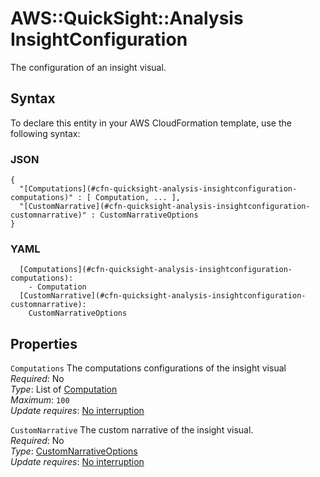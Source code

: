 # AWS::QuickSight::Analysis InsightConfiguration<a name="aws-properties-quicksight-analysis-insightconfiguration"></a>

The configuration of an insight visual\.

## Syntax<a name="aws-properties-quicksight-analysis-insightconfiguration-syntax"></a>

To declare this entity in your AWS CloudFormation template, use the following syntax:

### JSON<a name="aws-properties-quicksight-analysis-insightconfiguration-syntax.json"></a>

```
{
  "[Computations](#cfn-quicksight-analysis-insightconfiguration-computations)" : [ Computation, ... ],
  "[CustomNarrative](#cfn-quicksight-analysis-insightconfiguration-customnarrative)" : CustomNarrativeOptions
}
```

### YAML<a name="aws-properties-quicksight-analysis-insightconfiguration-syntax.yaml"></a>

```
  [Computations](#cfn-quicksight-analysis-insightconfiguration-computations):
    - Computation
  [CustomNarrative](#cfn-quicksight-analysis-insightconfiguration-customnarrative):
    CustomNarrativeOptions
```

## Properties<a name="aws-properties-quicksight-analysis-insightconfiguration-properties"></a>

`Computations` <a name="cfn-quicksight-analysis-insightconfiguration-computations"></a>
The computations configurations of the insight visual  
_Required_: No  
_Type_: List of [Computation](aws-properties-quicksight-analysis-computation.md)  
_Maximum_: `100`  
_Update requires_: [No interruption](https://docs.aws.amazon.com/AWSCloudFormation/latest/UserGuide/using-cfn-updating-stacks-update-behaviors.html#update-no-interrupt)

`CustomNarrative` <a name="cfn-quicksight-analysis-insightconfiguration-customnarrative"></a>
The custom narrative of the insight visual\.  
_Required_: No  
_Type_: [CustomNarrativeOptions](aws-properties-quicksight-analysis-customnarrativeoptions.md)  
_Update requires_: [No interruption](https://docs.aws.amazon.com/AWSCloudFormation/latest/UserGuide/using-cfn-updating-stacks-update-behaviors.html#update-no-interrupt)

